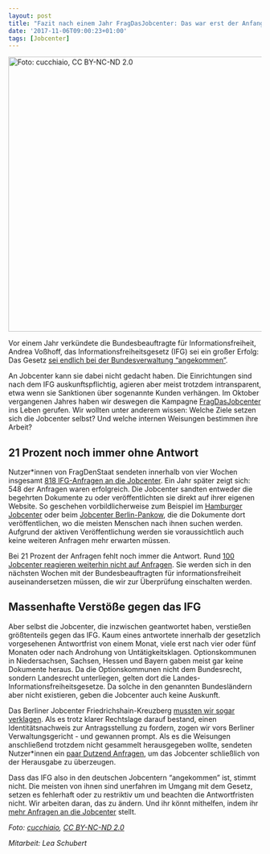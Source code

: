 ```yaml
---
layout: post
title: "Fazit nach einem Jahr FragDasJobcenter: Das war erst der Anfang"
date: '2017-11-06T09:00:23+01:00'
tags: [Jobcenter]
---
```

<a href="https://netzpolitik.org/wp-upload/2016/10/jobcenter.jpg"><img src="https://netzpolitik.org/wp-upload/2016/10/jobcenter-728x546.jpg" alt="Foto: cucchiaio, CC BY-NC-ND 2.0" width="728" height="546" class="size-large wp-image-135716" /></a> 

Vor einem Jahr verkündete die Bundesbeauftragte für Informationsfreiheit, Andrea Voßhoff, das Informationsfreiheitsgesetz (IFG) sei ein großer Erfolg: Das Gesetz [sei endlich bei der Bundesverwaltung “angekommen”](https://www.bfdi.bund.de/DE/Infothek/Pressemitteilungen/2016/11_5_Taetigkeitsbericht_IFG.html).

An Jobcenter kann sie dabei nicht gedacht haben. Die Einrichtungen sind nach dem IFG auskunftspflichtig, agieren aber meist trotzdem intransparent, etwa wenn sie Sanktionen über sogenannte Kunden verhängen. Im Oktober vergangenen Jahres haben wir deswegen die Kampagne [FragDasJobcenter](http://blog.fragdenstaat.de/2016/fragdasjobcenter/) ins Leben gerufen. Wir wollten unter anderem wissen: Welche Ziele setzen sich die Jobcenter selbst? Und welche internen Weisungen bestimmen ihre Arbeit?

## 21 Prozent noch immer ohne Antwort

Nutzer*innen von FragDenStaat sendeten innerhalb von vier Wochen insgesamt [818 IFG-Anfragen an die Jobcenter](https://fragdenstaat.de/kampagne/jobcenter/). Ein Jahr später zeigt sich: 548 der Anfragen waren erfolgreich. Die Jobcenter sandten entweder die begehrten Dokumente zu oder veröffentlichten sie direkt auf ihrer eigenen Website. So geschehen vorbildlicherweise zum Beispiel im [Hamburger Jobcenter](http://www.team-arbeit-hamburg.de/site/weisungen/) oder beim [Jobcenter Berlin-Pankow](https://www.berlin.de/jobcenter-pankow/aktuelles/weisungen/), die die Dokumente dort veröffentlichen, wo die meisten Menschen nach ihnen suchen werden. Aufgrund der aktiven Veröffentlichung werden sie voraussichtlich auch keine weiteren Anfragen mehr erwarten müssen.

Bei 21 Prozent der Anfragen fehlt noch immer die Antwort. Rund [100 Jobcenter reagieren weiterhin nicht auf Anfragen](https://fragdenstaat.de/kampagne/jobcenter/?status=1). Sie werden sich in den nächsten Wochen mit der Bundesbeauftragten für informationsfreiheit auseinandersetzen müssen, die wir zur Überprüfung einschalten werden. 

## Massenhafte Verstöße gegen das IFG

Aber selbst die Jobcenter, die inzwischen geantwortet haben, verstießen größtenteils gegen das IFG. Kaum eines antwortete innerhalb der gesetzlich vorgesehenen Antwortfrist von einem Monat, viele erst nach vier oder fünf Monaten oder nach Androhung von Untätigkeitsklagen. Optionskommunen in Niedersachsen, Sachsen, Hessen und Bayern gaben meist gar keine Dokumente heraus. Da die Optionskommunen nicht dem Bundesrecht, sondern Landesrecht unterliegen, gelten dort die Landes-Informationsfreiheitsgesetze. Da solche in den genannten Bundesländern aber nicht existieren, geben die Jobcenter auch keine Auskunft.

Das Berliner Jobcenter Friedrichshain-Kreuzberg [mussten wir sogar verklagen](http://blog.fragdenstaat.de/2017/jobcenter-klage-erfolgreich/). Als es trotz klarer Rechtslage darauf bestand, einen Identitätsnachweis zur Antragsstellung zu fordern, zogen wir vors Berliner Verwaltungsgericht - und gewannen prompt. Als es die Weisungen anschließend trotzdem nicht gesammelt herausgegeben wollte, sendeten Nutzer*innen ein [paar Dutzend Anfragen](https://fragdenstaat.de/behoerde/jobcenter-berlin-friedrichshain-kreuzberg/), um das Jobcenter schließlich von der Herausgabe zu überzeugen.

Dass das IFG also in den deutschen Jobcentern “angekommen” ist, stimmt nicht. Die meisten von ihnen sind unerfahren im Umgang mit dem Gesetz, setzen es fehlerhaft oder zu restriktiv um und beachten die Antwortfristen nicht. Wir arbeiten daran, das zu ändern. Und ihr könnt mithelfen, indem ihr [mehr Anfragen an die Jobcenter](https://fragdenstaat.de/suche/?q=jobcenter) stellt.

*Foto: [cucchiaio](https://www.flickr.com/photos/cucchiaio/), [CC BY-NC-ND 2.0](https://creativecommons.org/licenses/by-nc-nd/2.0/)*

*Mitarbeit: Lea Schubert*
